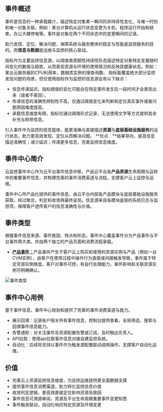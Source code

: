 ## 事件概述
事件是信息的一种承载媒介，描述特定对象某一瞬间的非持续性变化，与唯一时刻和唯一对象关联。例如：某台计算机从运行状态变更为关机，程序运行开始和结束，办公大楼停电等。事件是对象在两个不同状态中的变更瞬间的记录。

助力发现、定位、解决问题，保障系统与服务整体的稳定与性能是监控服务的目的。而**信息与数据**是运维与监控的核心驱动。

指标作为主要监控信息源，以阈值类周期性持续性形态描述特定对象特定变量随时间变化的数值与趋势，从而表现资源与环境的使用情况和反映其健康状态。例如：某台云服务器的CPU利用率，数据库实例的慢查询数。
指标能覆盖绝大部分监控发现问题的场景，但仅使用指标作为监控的信息源会有以下缺点：
- 信息传递延迟，指标阈值的变化可能会在特定事件发生后一段时间才会表现出来（或者不表现）。
- 传递信息的准确性辨别性不高，仅通过阈值变化来判断和定位真实事件或者问题原因难度提高。
- 承载信息维度有限，指标仅通过阈值形式记录，无法使用文字等方式提供其余补充与附带信息。


引入事件作为监控的信息载体，能更准确与直接描述**资源**与**底层基础设施服务**的运行状态，助力更高效发现、定位从而解决问题。
**优点：**结果导向，提高信息描述准确性；减少延迟；传递更多信息，完善监控信息维度。

## 事件中心简介
云监控事件中心作为云平台事件信息中枢，产品云平台各**产品资源**生命周期与运转中的重要事件信息，并构建完善的事件消费渠道与流程，支撑客户云上监控与运维。

事件中心所产品化提供的事件信息，由云平台内部各产品模块与底层基础设施服务获取，经过聚合，判定和收敛再最终呈现。信息源来自各模块底层的系统日志与监控项，保障客户透传客户的信息准确性与价值。

## 事件类型
根据事件信息来源、事件致因、特点和形态，事件中心覆盖事件分为产品事件与平台事件两大类，并由两个独立的产品页面和消费流程承载。
- [**产品事件：**](https://cloud.tencent.com/document/product/248/14362)产品事件产生于客户云上购买和使用的资源实例与产品（例如一台CVM实例），由客户在使用过程中操作行为直接或间接触发导致，事件属于特定资源实例维度。客户对事件可控，有自行处理能力。事件影响和关联资源实例可明确确认。

![事件类型](https://mc.qcloudimg.com/static/img/c1d68596e334af43a2f386f223305502/image.png)


## 事件中心用例

基于事件信息，事件中心规划和提供了完善的事件消费渠道与能力。

- 展示回溯：记录账户相关所有事件信息，控制台提供查看，全局筛选，搜索与回溯事件信息能力。
- 告警通知：对关注事件及资源配置告警或订阅，及时触达负责人。
- API拉取：使用api拉取事件信息对接自建监控系统。
- 自动化：后续将支持以事件作为触发源配置联动调用操作，支撑客户自动化运维。

## 价值
- 完善云上资源监控信息维度，为监控运维提供更全面数据支撑
- 提供事件信息消费渠道，助力转化监控信息价值
- 收敛判定逻辑，更高效直接定位影响资源及致因
- 事件信息可溯源审阅，资源及平台生命周期重要事件变更知悉
- 事件触发联动，自动化响应特定资源及环境变更

